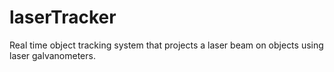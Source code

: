 # laserTracker

Real time object tracking system that projects a laser beam on objects using laser galvanometers.
